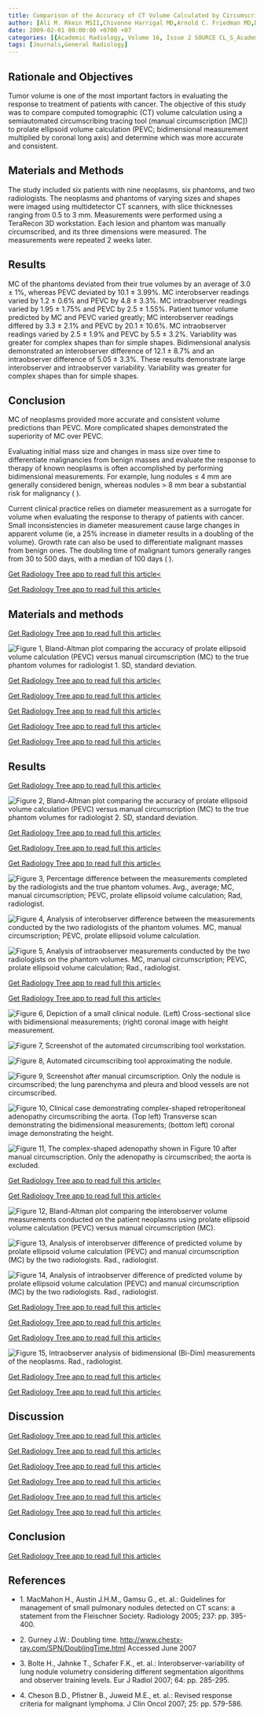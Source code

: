 ```yaml
---
title: Comparison of the Accuracy of CT Volume Calculated by Circumscription to Prolate Ellipsoid Volume (Bidimensional Measurement Multiplied by Coronal Long Axis)
author: [Ali M. Rkein MSII,Chivonne Harrigal MD,Arnold C. Friedman MD,Daniel Persky MD,Elizabeth Krupinski PhD]
date: 2009-02-01 00:00:00 +0700 +07
categories: [{Academic Radiology, Volume 16, Issue 2 SOURCE CL_S_AcademicRadiologyVolume16Issue2 1}]
tags: [Journals,General Radiology]
---
```

## Rationale and Objectives

Tumor volume is one of the most important factors in evaluating the response to treatment of patients with cancer. The objective of this study was to compare computed tomographic (CT) volume calculation using a semiautomated circumscribing tracing tool (manual circumscription \[MC\]) to prolate ellipsoid volume calculation (PEVC; bidimensional measurement multiplied by coronal long axis) and determine which was more accurate and consistent.

## Materials and Methods

The study included six patients with nine neoplasms, six phantoms, and two radiologists. The neoplasms and phantoms of varying sizes and shapes were imaged using multidetector CT scanners, with slice thicknesses ranging from 0.5 to 3 mm. Measurements were performed using a TeraRecon 3D workstation. Each lesion and phantom was manually circumscribed, and its three dimensions were measured. The measurements were repeated 2 weeks later.

## Results

MC of the phantoms deviated from their true volumes by an average of 3.0 ± 1%, whereas PEVC deviated by 10.1 ± 3.99%. MC interobserver readings varied by 1.2 ± 0.6% and PEVC by 4.8 ± 3.3%. MC intraobserver readings varied by 1.95 ± 1.75% and PEVC by 2.5 ± 1.55%. Patient tumor volume predicted by MC and PEVC varied greatly; MC interobserver readings differed by 3.3 ± 2.1% and PEVC by 20.1 ± 10.6%. MC intraobserver readings varied by 2.5 ± 1.9% and PEVC by 5.5 ± 3.2%. Variability was greater for complex shapes than for simple shapes. Bidimensional analysis demonstrated an interobserver difference of 12.1 ± 8.7% and an intraobserver difference of 5.05 ± 3.3%. These results demonstrate large interobserver and intraobserver variability. Variability was greater for complex shapes than for simple shapes.

## Conclusion

MC of neoplasms provided more accurate and consistent volume predictions than PEVC. More complicated shapes demonstrated the superiority of MC over PEVC.

Evaluating initial mass size and changes in mass size over time to differentiate malignancies from benign masses and evaluate the response to therapy of known neoplasms is often accomplished by performing bidimensional measurements. For example, lung nodules ≤ 4 mm are generally considered benign, whereas nodules > 8 mm bear a substantial risk for malignancy ( ).

Current clinical practice relies on diameter measurement as a surrogate for volume when evaluating the response to therapy of patients with cancer. Small inconsistencies in diameter measurement cause large changes in apparent volume (ie, a 25% increase in diameter results in a doubling of the volume). Growth rate can also be used to differentiate malignant masses from benign ones. The doubling time of malignant tumors generally ranges from 30 to 500 days, with a median of 100 days ( ).

[Get Radiology Tree app to read full this article<](https://clinicalpub.com/app)

[Get Radiology Tree app to read full this article<](https://clinicalpub.com/app)

## Materials and methods

[Get Radiology Tree app to read full this article<](https://clinicalpub.com/app)

![Figure 1, Bland-Altman plot comparing the accuracy of prolate ellipsoid volume calculation (PEVC) versus manual circumscription (MC) to the true phantom volumes for radiologist 1. SD, standard deviation.](https://storage.googleapis.com/dl.dentistrykey.com/clinical/ComparisonoftheAccuracyofCTVolumeCalculatedbyCircumscriptiontoProlateEllipsoidVolumeBidimensionalMeasurementMultipliedbyCoronalLongAxis/0_1s20S1076633208005308.jpg)

[Get Radiology Tree app to read full this article<](https://clinicalpub.com/app)

[Get Radiology Tree app to read full this article<](https://clinicalpub.com/app)

[Get Radiology Tree app to read full this article<](https://clinicalpub.com/app)

[Get Radiology Tree app to read full this article<](https://clinicalpub.com/app)

[Get Radiology Tree app to read full this article<](https://clinicalpub.com/app)

## Results

[Get Radiology Tree app to read full this article<](https://clinicalpub.com/app)

![Figure 2, Bland-Altman plot comparing the accuracy of prolate ellipsoid volume calculation (PEVC) versus manual circumscription (MC) to the true phantom volumes for radiologist 2. SD, standard deviation.](https://storage.googleapis.com/dl.dentistrykey.com/clinical/ComparisonoftheAccuracyofCTVolumeCalculatedbyCircumscriptiontoProlateEllipsoidVolumeBidimensionalMeasurementMultipliedbyCoronalLongAxis/1_1s20S1076633208005308.jpg)

[Get Radiology Tree app to read full this article<](https://clinicalpub.com/app)

[Get Radiology Tree app to read full this article<](https://clinicalpub.com/app)

[Get Radiology Tree app to read full this article<](https://clinicalpub.com/app)

![Figure 3, Percentage difference between the measurements completed by the radiologists and the true phantom volumes. Avg., average; MC, manual circumscription; PEVC, prolate ellipsoid volume calculation; Rad, radiologist.](https://storage.googleapis.com/dl.dentistrykey.com/clinical/ComparisonoftheAccuracyofCTVolumeCalculatedbyCircumscriptiontoProlateEllipsoidVolumeBidimensionalMeasurementMultipliedbyCoronalLongAxis/2_1s20S1076633208005308.jpg)

![Figure 4, Analysis of interobserver difference between the measurements conducted by the two radiologists of the phantom volumes. MC, manual circumscription; PEVC, prolate ellipsoid volume calculation.](https://storage.googleapis.com/dl.dentistrykey.com/clinical/ComparisonoftheAccuracyofCTVolumeCalculatedbyCircumscriptiontoProlateEllipsoidVolumeBidimensionalMeasurementMultipliedbyCoronalLongAxis/3_1s20S1076633208005308.jpg)

![Figure 5, Analysis of intraobserver measurements conducted by the two radiologists on the phantom volumes. MC, manual circumscription; PEVC, prolate ellipsoid volume calculation; Rad., radiologist.](https://storage.googleapis.com/dl.dentistrykey.com/clinical/ComparisonoftheAccuracyofCTVolumeCalculatedbyCircumscriptiontoProlateEllipsoidVolumeBidimensionalMeasurementMultipliedbyCoronalLongAxis/4_1s20S1076633208005308.jpg)

[Get Radiology Tree app to read full this article<](https://clinicalpub.com/app)

[Get Radiology Tree app to read full this article<](https://clinicalpub.com/app)

![Figure 6, Depiction of a small clinical nodule. (Left) Cross-sectional slice with bidimensional measurements; (right) coronal image with height measurement.](https://storage.googleapis.com/dl.dentistrykey.com/clinical/ComparisonoftheAccuracyofCTVolumeCalculatedbyCircumscriptiontoProlateEllipsoidVolumeBidimensionalMeasurementMultipliedbyCoronalLongAxis/5_1s20S1076633208005308.jpg)

![Figure 7, Screenshot of the automated circumscribing tool workstation.](https://storage.googleapis.com/dl.dentistrykey.com/clinical/ComparisonoftheAccuracyofCTVolumeCalculatedbyCircumscriptiontoProlateEllipsoidVolumeBidimensionalMeasurementMultipliedbyCoronalLongAxis/6_1s20S1076633208005308.jpg)

![Figure 8, Automated circumscribing tool approximating the nodule.](https://storage.googleapis.com/dl.dentistrykey.com/clinical/ComparisonoftheAccuracyofCTVolumeCalculatedbyCircumscriptiontoProlateEllipsoidVolumeBidimensionalMeasurementMultipliedbyCoronalLongAxis/7_1s20S1076633208005308.jpg)

![Figure 9, Screenshot after manual circumscription. Only the nodule is circumscribed; the lung parenchyma and pleura and blood vessels are not circumscribed.](https://storage.googleapis.com/dl.dentistrykey.com/clinical/ComparisonoftheAccuracyofCTVolumeCalculatedbyCircumscriptiontoProlateEllipsoidVolumeBidimensionalMeasurementMultipliedbyCoronalLongAxis/8_1s20S1076633208005308.jpg)

![Figure 10, Clinical case demonstrating complex-shaped retroperitoneal adenopathy circumscribing the aorta. (Top left) Transverse scan demonstrating the bidimensional measurements; (bottom left) coronal image demonstrating the height.](https://storage.googleapis.com/dl.dentistrykey.com/clinical/ComparisonoftheAccuracyofCTVolumeCalculatedbyCircumscriptiontoProlateEllipsoidVolumeBidimensionalMeasurementMultipliedbyCoronalLongAxis/9_1s20S1076633208005308.jpg)

![Figure 11, The complex-shaped adenopathy shown in Figure 10 after manual circumscription. Only the adenopathy is circumscribed; the aorta is excluded.](https://storage.googleapis.com/dl.dentistrykey.com/clinical/ComparisonoftheAccuracyofCTVolumeCalculatedbyCircumscriptiontoProlateEllipsoidVolumeBidimensionalMeasurementMultipliedbyCoronalLongAxis/10_1s20S1076633208005308.jpg)

[Get Radiology Tree app to read full this article<](https://clinicalpub.com/app)

[Get Radiology Tree app to read full this article<](https://clinicalpub.com/app)

![Figure 12, Bland-Altman plot comparing the interobserver volume measurements conducted on the patient neoplasms using prolate ellipsoid volume calculation (PEVC) versus manual circumscription (MC).](https://storage.googleapis.com/dl.dentistrykey.com/clinical/ComparisonoftheAccuracyofCTVolumeCalculatedbyCircumscriptiontoProlateEllipsoidVolumeBidimensionalMeasurementMultipliedbyCoronalLongAxis/11_1s20S1076633208005308.jpg)

![Figure 13, Analysis of interobserver difference of predicted volume by prolate ellipsoid volume calculation (PEVC) and manual circumscription (MC) by the two radiologists. Rad., radiologist.](https://storage.googleapis.com/dl.dentistrykey.com/clinical/ComparisonoftheAccuracyofCTVolumeCalculatedbyCircumscriptiontoProlateEllipsoidVolumeBidimensionalMeasurementMultipliedbyCoronalLongAxis/12_1s20S1076633208005308.jpg)

![Figure 14, Analysis of intraobserver difference of predicted volume by prolate ellipsoid volume calculation (PEVC) and manual circumscription (MC) by the two radiologists. Rad., radiologist.](https://storage.googleapis.com/dl.dentistrykey.com/clinical/ComparisonoftheAccuracyofCTVolumeCalculatedbyCircumscriptiontoProlateEllipsoidVolumeBidimensionalMeasurementMultipliedbyCoronalLongAxis/13_1s20S1076633208005308.jpg)

[Get Radiology Tree app to read full this article<](https://clinicalpub.com/app)

[Get Radiology Tree app to read full this article<](https://clinicalpub.com/app)

[Get Radiology Tree app to read full this article<](https://clinicalpub.com/app)

![Figure 15, Intraobserver analysis of bidimensional (Bi-Dim) measurements of the neoplasms. Rad., radiologist.](https://storage.googleapis.com/dl.dentistrykey.com/clinical/ComparisonoftheAccuracyofCTVolumeCalculatedbyCircumscriptiontoProlateEllipsoidVolumeBidimensionalMeasurementMultipliedbyCoronalLongAxis/14_1s20S1076633208005308.jpg)

[Get Radiology Tree app to read full this article<](https://clinicalpub.com/app)

[Get Radiology Tree app to read full this article<](https://clinicalpub.com/app)

## Discussion

[Get Radiology Tree app to read full this article<](https://clinicalpub.com/app)

[Get Radiology Tree app to read full this article<](https://clinicalpub.com/app)

[Get Radiology Tree app to read full this article<](https://clinicalpub.com/app)

[Get Radiology Tree app to read full this article<](https://clinicalpub.com/app)

[Get Radiology Tree app to read full this article<](https://clinicalpub.com/app)

[Get Radiology Tree app to read full this article<](https://clinicalpub.com/app)

## Conclusion

[Get Radiology Tree app to read full this article<](https://clinicalpub.com/app)

## References

- 1\. MacMahon H., Austin J.H.M., Gamsu G., et. al.: Guidelines for management of small pulmonary nodules detected on CT scans: a statement from the Fleischner Society. Radiology 2005; 237: pp. 395-400.


- 2\. Gurney J.W.: Doubling time. http://www.chestx-ray.com/SPN/DoublingTime.html Accessed June 2007


- 3\. Bolte H., Jahnke T., Schafer F.K., et. al.: Interobserver-variability of lung nodule volumetry considering different segmentation algorithms and observer training levels. Eur J Radiol 2007; 64: pp. 285-295.


- 4\. Cheson B.D., Pfistner B., Juweid M.E., et. al.: Revised response criteria for malignant lymphoma. J Clin Oncol 2007; 25: pp. 579-586.
